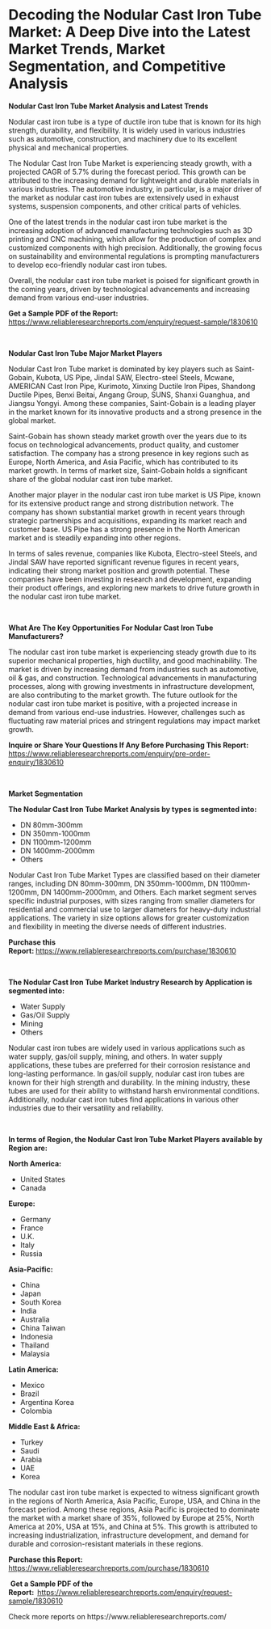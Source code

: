 <p><h1>Decoding the Nodular Cast Iron Tube Market: A Deep Dive into the Latest Market Trends, Market Segmentation, and Competitive Analysis</h1></p><p><strong>Nodular Cast Iron Tube Market Analysis and Latest Trends</strong></p>
<p><p>Nodular cast iron tube is a type of ductile iron tube that is known for its high strength, durability, and flexibility. It is widely used in various industries such as automotive, construction, and machinery due to its excellent physical and mechanical properties.</p><p>The Nodular Cast Iron Tube Market is experiencing steady growth, with a projected CAGR of 5.7% during the forecast period. This growth can be attributed to the increasing demand for lightweight and durable materials in various industries. The automotive industry, in particular, is a major driver of the market as nodular cast iron tubes are extensively used in exhaust systems, suspension components, and other critical parts of vehicles.</p><p>One of the latest trends in the nodular cast iron tube market is the increasing adoption of advanced manufacturing technologies such as 3D printing and CNC machining, which allow for the production of complex and customized components with high precision. Additionally, the growing focus on sustainability and environmental regulations is prompting manufacturers to develop eco-friendly nodular cast iron tubes.</p><p>Overall, the nodular cast iron tube market is poised for significant growth in the coming years, driven by technological advancements and increasing demand from various end-user industries.</p></p>
<p><strong>Get a Sample PDF of the Report:&nbsp;</strong> <a href="https://www.reliableresearchreports.com/enquiry/request-sample/1830610">https://www.reliableresearchreports.com/enquiry/request-sample/1830610</a></p>
<p>&nbsp;</p>
<p><strong>Nodular Cast Iron Tube Major Market Players</strong></p>
<p><p>Nodular Cast Iron Tube market is dominated by key players such as Saint-Gobain, Kubota, US Pipe, Jindal SAW, Electro-steel Steels, Mcwane, AMERICAN Cast Iron Pipe, Kurimoto, Xinxing Ductile Iron Pipes, Shandong Ductile Pipes, Benxi Beitai, Angang Group, SUNS, Shanxi Guanghua, and Jiangsu Yongyi. Among these companies, Saint-Gobain is a leading player in the market known for its innovative products and a strong presence in the global market.</p><p>Saint-Gobain has shown steady market growth over the years due to its focus on technological advancements, product quality, and customer satisfaction. The company has a strong presence in key regions such as Europe, North America, and Asia Pacific, which has contributed to its market growth. In terms of market size, Saint-Gobain holds a significant share of the global nodular cast iron tube market.</p><p>Another major player in the nodular cast iron tube market is US Pipe, known for its extensive product range and strong distribution network. The company has shown substantial market growth in recent years through strategic partnerships and acquisitions, expanding its market reach and customer base. US Pipe has a strong presence in the North American market and is steadily expanding into other regions.</p><p>In terms of sales revenue, companies like Kubota, Electro-steel Steels, and Jindal SAW have reported significant revenue figures in recent years, indicating their strong market position and growth potential. These companies have been investing in research and development, expanding their product offerings, and exploring new markets to drive future growth in the nodular cast iron tube market.</p></p>
<p>&nbsp;</p>
<p><strong>What Are The Key Opportunities For Nodular Cast Iron Tube Manufacturers?</strong></p>
<p><p>The nodular cast iron tube market is experiencing steady growth due to its superior mechanical properties, high ductility, and good machinability. The market is driven by increasing demand from industries such as automotive, oil & gas, and construction. Technological advancements in manufacturing processes, along with growing investments in infrastructure development, are also contributing to the market growth. The future outlook for the nodular cast iron tube market is positive, with a projected increase in demand from various end-use industries. However, challenges such as fluctuating raw material prices and stringent regulations may impact market growth.</p></p>
<p><strong>Inquire or Share Your Questions If Any Before Purchasing This Report:</strong> <a href="https://www.reliableresearchreports.com/enquiry/pre-order-enquiry/1830610">https://www.reliableresearchreports.com/enquiry/pre-order-enquiry/1830610</a></p>
<p>&nbsp;</p>
<p><strong>Market Segmentation</strong></p>
<p><strong>The Nodular Cast Iron Tube Market Analysis by types is segmented into:</strong></p>
<p><ul><li>DN 80mm-300mm</li><li>DN 350mm-1000mm</li><li>DN 1100mm-1200mm</li><li>DN 1400mm-2000mm</li><li>Others</li></ul></p>
<p><p>Nodular Cast Iron Tube Market Types are classified based on their diameter ranges, including DN 80mm-300mm, DN 350mm-1000mm, DN 1100mm-1200mm, DN 1400mm-2000mm, and Others. Each market segment serves specific industrial purposes, with sizes ranging from smaller diameters for residential and commercial use to larger diameters for heavy-duty industrial applications. The variety in size options allows for greater customization and flexibility in meeting the diverse needs of different industries.</p></p>
<p><strong>Purchase this Report:&nbsp;</strong><a href="https://www.reliableresearchreports.com/purchase/1830610">https://www.reliableresearchreports.com/purchase/1830610</a></p>
<p>&nbsp;</p>
<p><strong>The Nodular Cast Iron Tube Market Industry Research by Application is segmented into:</strong></p>
<p><ul><li>Water Supply</li><li>Gas/Oil Supply</li><li>Mining</li><li>Others</li></ul></p>
<p><p>Nodular cast iron tubes are widely used in various applications such as water supply, gas/oil supply, mining, and others. In water supply applications, these tubes are preferred for their corrosion resistance and long-lasting performance. In gas/oil supply, nodular cast iron tubes are known for their high strength and durability. In the mining industry, these tubes are used for their ability to withstand harsh environmental conditions. Additionally, nodular cast iron tubes find applications in various other industries due to their versatility and reliability.</p></p>
<p>&nbsp;</p>
<p><strong>In terms of Region, the Nodular Cast Iron Tube Market Players available by Region are:</strong></p>
<p>
    <p> <strong> North America: </strong>
        <ul>
            <li>United States</li>
            <li>Canada</li>
        </ul>
        </p> 
    <p> <strong> Europe: </strong>
        <ul>
            <li>Germany</li>
            <li>France</li>
            <li>U.K.</li>
            <li>Italy</li>
            <li>Russia</li>
        </ul>
        </p> 
    <p> <strong> Asia-Pacific: </strong>
        <ul>
            <li>China</li>
            <li>Japan</li>
            <li>South Korea</li>
            <li>India</li>
            <li>Australia</li>
            <li>China Taiwan</li>
            <li>Indonesia</li>
            <li>Thailand</li>
            <li>Malaysia</li>
        </ul>
        </p> 
    <p> <strong> Latin America: </strong>
        <ul>
            <li>Mexico</li>
            <li>Brazil</li>
            <li>Argentina Korea</li>
            <li>Colombia</li>
        </ul>
        </p> 
    <p> <strong> Middle East & Africa: </strong>
        <ul>
            <li>Turkey</li>
            <li>Saudi</li>
            <li>Arabia</li>
            <li>UAE</li>
            <li>Korea</li>
        </ul>
    </p>
    </p>
<p><p>The nodular cast iron tube market is expected to witness significant growth in the regions of North America, Asia Pacific, Europe, USA, and China in the forecast period. Among these regions, Asia Pacific is projected to dominate the market with a market share of 35%, followed by Europe at 25%, North America at 20%, USA at 15%, and China at 5%. This growth is attributed to increasing industrialization, infrastructure development, and demand for durable and corrosion-resistant materials in these regions.</p></p>
<p><strong>Purchase this Report: </strong><a href="https://www.reliableresearchreports.com/purchase/1830610">https://www.reliableresearchreports.com/purchase/1830610</a></p>
<p>&nbsp;<strong>Get a Sample PDF of the Report:&nbsp;&nbsp;</strong><a href="https://www.reliableresearchreports.com/enquiry/request-sample/1830610">https://www.reliableresearchreports.com/enquiry/request-sample/1830610</a></p>
<p><strong></strong></p>
<p>Check more reports on https://www.reliableresearchreports.com/</p>